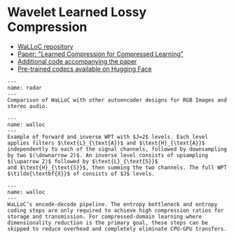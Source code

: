 # Wavelet Learned Lossy Compression

- [WaLLoC repository](https://github.com/danjacobellis/walloc/)
- [Paper: "Learned Compression for Compressed Learning"](https://danjacobellis.net/_static/walloc.pdf)
- [Additional code accompanying the paper](https://github.com/danjacobellis/lccl)
- [Pre-trained codecs available on Hugging Face](https://huggingface.co/danjacobellis/walloc)


```{figure} ../images/img/radar.svg
---
name: radar
---
Comparison of WaLLoC with other autoencoder designs for RGB Images and stereo audio.

```

```{figure} ../images/img/wpt.svg
---
name: walloc
---
Example of forward and inverse WPT with $J=2$ levels. Each level applies filters $\text{L}_{\text{A}}$ and $\text{H}_{\text{A}}$ independently to each of the signal channels, followed by downsampling by two $(\downarrow 2)$. An inverse level consists of upsampling $(\uparrow 2)$ followed by $\text{L}_{\text{S}}$
and $\text{H}_{\text{S}}$, then summing the two channels. The full WPT $\tilde{\textbf{X}}$ of consists of $J$ levels.

```

```{figure} ../images/img/walloc.svg
---
name: walloc
---
WaLLoC’s encode-decode pipeline. The entropy bottleneck and entropy coding steps are only required to achieve high compression ratios for storage and transmission. For compressed-domain learning where dimensionality reduction is the primary goal, these steps can be skipped to reduce overhead and completely eliminate CPU-GPU transfers.

```